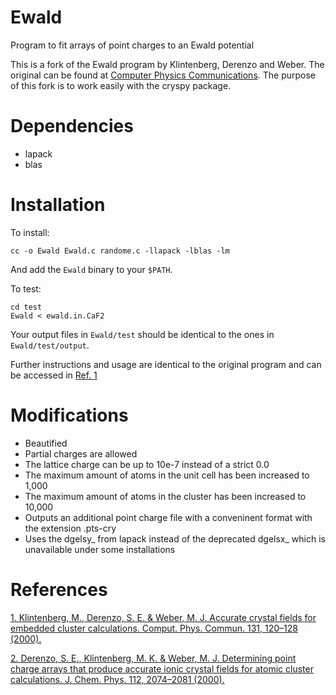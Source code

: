 # Ewald
Program to fit arrays of point charges to an Ewald potential

This is a fork of the Ewald program by Klintenberg, Derenzo and Weber. The original can be found at [Computer Physics Communications](http://cpc.cs.qub.ac.uk/summaries/ADME_v1_0.html).
The purpose of this fork is to work easily with the cryspy package.

# Dependencies

- lapack
- blas

# Installation

To install:

`cc -o Ewald Ewald.c randome.c -llapack -lblas -lm`

And add the `Ewald` binary to your `$PATH`.

To test:
```
cd test
Ewald < ewald.in.CaF2
```
Your output files in `Ewald/test` should be identical to the ones in `Ewald/test/output`.

Further instructions and usage are identical to the original program and can be accessed in [Ref. 1](https://doi.org/10.1016/S0010-4655(00)00071-0)

# Modifications
- Beautified
- Partial charges are allowed
- The lattice charge can be up to 10e-7 instead of a strict 0.0
- The maximum amount of atoms in the unit cell has been increased to 1,000 
- The maximum amount of atoms in the cluster has been increased to 10,000
- Outputs an additional point charge file with a conveninent format with the extension .pts-cry
- Uses the dgelsy_ from lapack instead of the deprecated dgelsx_ which is unavailable under some installations


# References
[1. Klintenberg, M., Derenzo, S. E. & Weber, M. J. Accurate crystal fields for embedded cluster calculations. Comput. Phys. Commun. 131, 120–128 (2000).](https://doi.org/10.1016/S0010-4655(00)00071-0)

[2. Derenzo, S. E., Klintenberg, M. K. & Weber, M. J. Determining point charge arrays that produce accurate ionic crystal fields for atomic cluster calculations. J. Chem. Phys. 112, 2074–2081 (2000).](https://doi.org/10.1063/1.480776)

